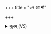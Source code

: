 +++
title = "०१ आ नो"

+++
<details><summary>मूलम् (VS)</summary>

आ नो॑ भर॒ मा परि॑ ष्ठा अराते॒ मा नो॑ रक्षी॒र्दक्षि॑णां नी॒यमा॑नाम्।  
नमो॑ वी॒र्त्साया॒ अस॑मृद्धये॒ नमो॑ अ॒स्त्वरा॑तये ॥
</details>